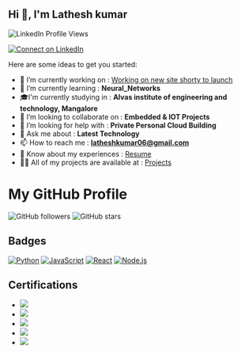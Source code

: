 ## Hi 👋, I'm Lathesh kumar
<img src="https://komarev.com/ghpvc/?username=latheshkumarsr&label=Profile%20views&color=2867B2&style=flat" alt="LinkedIn Profile Views" />
<p align="left">
  <a href="https://www.linkedin.com/in/latheshkumarsr" target="_blank">
    <img src="https://img.shields.io/badge/-Connect%20on%20LinkedIn-2867B2?logo=linkedin&style=for-the-badge" alt="Connect on LinkedIn" />
  </a>
</p>

Here are some ideas to get you started:

- 🔭 I’m currently working on :  [Working on  new site shorty to launch](https://github.com/latheshkumarsr/auto-annotated-portfolio)
- 🌱 I’m currently learning :  **Neural_Networks**
- 🎓I'm currently studying in :  **Alvas institute of engineering and technology, Mangalore**
- 👯 I’m looking to collaborate on :  **Embedded & IOT Projects**
- 🤔 I’m looking for help with :  **Private Personal Cloud Building**
- 💬 Ask me about :  **Latest Technology**
- 📫 How to reach me :  **latheshkumar06@gmail.com**
- 📄 Know about my experiences :  [Resume](https://drive.google.com/file/d/1J2ISW34BYyMe6-ASVCDSCPtHOENEt5ad/view?usp=sharing)
- 👨‍💻 All of my projects are available at :  [Projects](https://github.com/latheshkumarsr?tab=repositories)

# My GitHub Profile

![GitHub followers](https://img.shields.io/github/followers/latheshkumarsr?style=social)
![GitHub stars](https://img.shields.io/github/stars/latheshkumarsr?style=social)

## Badges

[![Python](https://img.shields.io/badge/Python-3.9-blue.svg)](https://www.python.org/)
[![JavaScript](https://img.shields.io/badge/JavaScript-ES6-yellow.svg)](https://www.javascript.com/)
[![React](https://img.shields.io/badge/React-17.0.2-61DAFB.svg)](https://reactjs.org/)
[![Node.js](https://img.shields.io/badge/Node.js-14.17.0-green.svg)](https://nodejs.org/)

## Certifications

- [![](https://img.shields.io/badge/-LeetCode-FFA116?style=flat&logo=leetcode&logoColor=black)](https://leetcode.com/4al23ai400)
- [![](https://img.shields.io/badge/-Coursera-0056D2?style=flat&logo=coursera&logoColor=white)](https://www.coursera.org/user/f5afd672b3650f0783388276beb50404)
- [![](https://img.shields.io/badge/-Google%20Cloud-4285F4?style=flat&logo=googlecloud&logoColor=white)](https://www.cloudskillsboost.google/public_profiles/cb4aa377-fd2e-4833-8057-e5a53e807905)
- [![](https://img.shields.io/badge/-Credly-FF6B00?style=flat&logo=credly&logoColor=white)](https://www.credly.com/users/lathesh-kumar.db964343)
- [![](https://img.shields.io/badge/-CodeChef-5B4638?style=flat&logo=codechef&logoColor=white)](https://www.codechef.com/users/lathesh_143)
